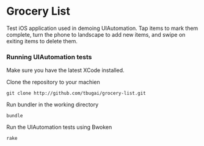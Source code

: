 # Grocery List

Test iOS application used in demoing UIAutomation.  Tap items to mark them complete, turn the phone to landscape
to add new items, and swipe on exiting items to delete them.

### Running UIAutomation tests

Make sure you have the latest XCode installed.

Clone the repository to your machien

    git clone http://github.com/tbugai/grocery-list.git

Run bundler in the working directory

    bundle

Run the UIAutomation tests using Bwoken

    rake
